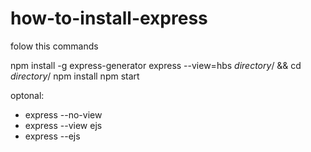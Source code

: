 # how-to-install-express

folow this commands

npm install -g express-generator
express --view=hbs *directory*/ && cd *directory*/
npm install
npm start

optonal:
- express --no-view
- express --view ejs
- express --ejs
